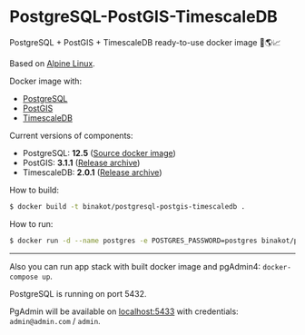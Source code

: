 # PostgreSQL-PostGIS-TimescaleDB

PostgreSQL + PostGIS + TimescaleDB ready-to-use docker image 🐘🌎📈

Based on [Alpine Linux](https://alpinelinux.org).

Docker image with:
* [PostgreSQL](https://www.postgresql.org/) 
* [PostGIS](http://postgis.net/)
* [TimescaleDB](https://www.timescale.com/)

Current versions of components:
* PostgreSQL: **12.5** ([Source docker image](https://store.docker.com/images/postgres))
* PostGIS: **3.1.1** ([Release archive](https://github.com/postgis/postgis/releases/tag/3.1.1))
* TimescaleDB: **2.0.1** ([Release archive](https://github.com/timescale/timescaledb/releases/tag/2.0.1))

How to build:

```bash
$ docker build -t binakot/postgresql-postgis-timescaledb .
```

How to run:

```bash
$ docker run -d --name postgres -e POSTGRES_PASSWORD=postgres binakot/postgresql-postgis-timescaledb
```

---

Also you can run app stack with built docker image and pgAdmin4: `docker-compose up`.

PostgreSQL is running on port 5432.

PgAdmin will be available on [localhost:5433](http://localhost:5433) with credentials: `admin@admin.com` / `admin`.
